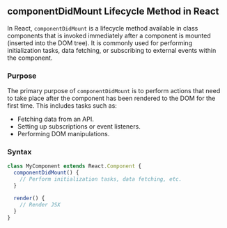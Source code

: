 ## componentDidMount Lifecycle Method in React

In React, `componentDidMount` is a lifecycle method available in class components that is invoked immediately after a component is mounted (inserted into the DOM tree). It is commonly used for performing initialization tasks, data fetching, or subscribing to external events within the component.

### Purpose

The primary purpose of `componentDidMount` is to perform actions that need to take place after the component has been rendered to the DOM for the first time. This includes tasks such as:

- Fetching data from an API.
- Setting up subscriptions or event listeners.
- Performing DOM manipulations.

### Syntax

```jsx
class MyComponent extends React.Component {
  componentDidMount() {
    // Perform initialization tasks, data fetching, etc.
  }

  render() {
    // Render JSX
  }
}
```
